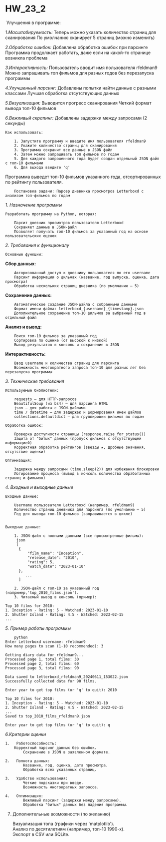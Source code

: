 # HW_23_2
﻿	Улучшения в программе:

*1.Масштабируемость:*
    	Теперь можно указать количество страниц для сканирования
   	По умолчанию сканирует 5 страниц (можно изменить)

*2.Обработка ошибок:*
    	Добавлена обработка ошибок при парсинге
    	Программа продолжает работать, даже если на какой-то странице возникла проблема

*3.Интерактивность:*
    	Пользователь вводит имя пользователя rfeldman9
    	Можно запрашивать топ фильмов для разных годов без перезапуска программы

*4.Улучшенный парсинг:*
    	Добавлены попытки найти данные с разными классами
    	Лучшая обработка отсутствующих данных

*5.Визуализация:*
    	Выводится прогресс сканирования
    	Четкий формат вывода топ-10 фильмов

*6.Вежливый скрапинг:*
    	Добавлены задержки между запросами (2 секунды)

	Как использовать:

		1. Запустите программу и введите имя пользователя rfeldman9
		2. Укажите количество страниц для сканирования
		3. Программа сохранит все данные в JSON файл
		4. Затем можно запрашивать топ фильмов по годам
		5. Для каждого запрошенного года будет создан отдельный JSON файл с топ-10 фильмами
		6. Для выхода введите 'q'

Программа выведет топ-10 фильмов указанного года, отсортированных по рейтингу пользователя.


		Постановка задачи: Парсер дневника просмотров Letterboxd с анализом топ-фильмов по годам

*1. Назначение программы*

	Разработать программу на Python, которая:

		Парсит дневник просмотров пользователя Letterboxd
		Сохраняет данные в JSON-файл
		Позволяет получать топ-10 фильмов за указанный год на основе пользовательских оценок

*2. Требования к функционалу*

	Основные функции:

**Сбор данных:** 

		Авторизованный доступ к дневнику пользователя по его username
		Парсинг информации о фильмах (название, год выпуска, оценка, дата просмотра)
		Обработка нескольких страниц дневника (по умолчанию — 5)

**Сохранение данных:** 

		Автоматическое создание JSON-файла с собранными данными
		Формат имени файла: letterboxd_{username}_{timestamp}.json
		Дополнительное сохранение топ-10 фильмов за выбранный год в отдельный файл

**Анализ и вывод:**

		Поиск топ-10 фильмов за указанный год
		Сортировка по оценке (от высокой к низкой)
		Вывод результатов в консоль и сохранение в JSON

**Интерактивность:**

		Ввод username и количества страниц для парсинга
		Возможность многократного запроса топ-10 для разных лет без перезапуска программы

*3. Технические требования*

	Используемые библиотеки:

		requests — для HTTP-запросов
		BeautifulSoup (из bs4) — для парсинга HTML
		json — для работы с JSON-файлами
		time / datetime — для задержек и формирования имен файлов
		collections.defaultdict — для группировки фильмов по годам

	Обработка ошибок:

		Проверка доступности страницы (response.raise_for_status())
		Защита от "битых" данных (пропуск фильмов с отсутствующей информацией)
		Корректная обработка рейтингов (звезды ★, дробные значения, отсутствие оценки)

	Оптимизация:

		Задержка между запросами (time.sleep(2)) для избежания блокировки
		Логирование процесса (вывод в консоль количества обработанных страниц и фильмов)

*4. Входные и выходные данные*

	Входные данные:

		Username пользователя Letterboxd (например, rfeldman9)
		Количество страниц дневника для парсинга (по умолчанию — 5)
		Год для вывода топ-10 фильмов (запрашивается в цикле)


 	Выходные данные:  

		1. JSON-файл с полными данными (все просмотренные фильмы):  
  		 json
  		 [
   		  {
     		  "film_name": "Inception",
     		  "release_date": "2010",
      		  "rating": 5,
     		  "watch_date": "2023-01-10"
   		  },
    		 ...
 		  ]
   
		2. JSON-файл с топ-10 за указанный год (например,'top_2010_films.json').  
		3. Читаемый вывод в консоль (пример):  
   
   	Top 10 films for 2010:
   	1. Inception - Rating: 5 - Watched: 2023-01-10
   	2. Shutter Island - Rating: 4.5 - Watched: 2023-02-15
   	...
  


*5. Пример работы программы* 

		python
	Enter Letterboxd username: rfeldman9
	How many pages to scan (1-10 recommended): 3

	Getting diary data for rfeldman9...
	Processed page 1, total films: 30
	Processed page 2, total films: 60
	Processed page 3, total films: 90

	Data saved to letterboxd_rfeldman9_20240611_153022.json
	Successfully collected data for 90 films.

	Enter year to get top films (or 'q' to quit): 2010

	Top 10 films for 2010:
	1. Inception - Rating: 5 - Watched: 2023-01-10
	2. Shutter Island - Rating: 4.5 - Watched: 2023-02-15
	...
	Saved to top_2010_films_rfeldman9.json

	Enter year to get top films (or 'q' to quit): q


*6.Критерии оценки*

	1.   Работоспособность: 
		Корректный парсинг данных без ошибок.  
    		Сохранение в JSON в заявленном формате.  

	2.   Полнота данных:  
    		Название, год, оценка, дата просмотра.  
    		Обработка всех указанных страниц.  

	3.   Удобство использования:  
    		Четкие подсказки при вводе.  
    		Возможность многократных запросов.  

	4.   Оптимизация:  
    		Вежливый парсинг (задержки между запросами).  
    		Обработка "битых" данных без падения программы.  


7. Дополнительные возможности (по желанию)  

 	Визуализация топа (графики через 'matplotlib').  
 	Анализ по десятилетиям (например, топ-10 1990-х).  
 	Экспорт в CSV или SQLite.  
